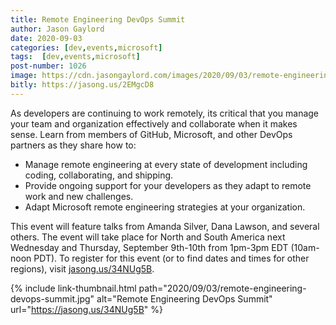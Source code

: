 ```yaml
---
title: Remote Engineering DevOps Summit
author: Jason Gaylord
date: 2020-09-03
categories: [dev,events,microsoft]
tags:  [dev,events,microsoft]
post-number: 1026
image: https://cdn.jasongaylord.com/images/2020/09/03/remote-engineering-devops-summit.jpg
bitly: https://jasong.us/2EMgcD8
---
```


As developers are continuing to work remotely, its critical that you manage your team and organization effectively and collaborate when it makes sense. Learn from members of GitHub, Microsoft, and other DevOps partners as they share how to:

* Manage remote engineering at every state of development including coding, collaborating, and shipping.
* Provide ongoing support for your developers as they adapt to remote work and new challenges.
* Adapt Microsoft remote engineering strategies at your organization.

This event will feature talks from Amanda Silver, Dana Lawson, and several others. The event will take place for North and South America next Wednesday and Thursday, September 9th-10th from 1pm-3pm EDT (10am-noon PDT). To register for this event (or to find dates and times for other regions), visit [jasong.us/34NUg5B](https://jasong.us/34NUg5B).

{% include link-thumbnail.html path="2020/09/03/remote-engineering-devops-summit.jpg" alt="Remote Engineering DevOps Summit" url="https://jasong.us/34NUg5B" %}
